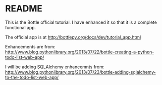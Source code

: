 README
======

This is the Bottle official tutorial. I have enhanced it so that it is a
complete functional app.

The official app is at http://bottlepy.org/docs/dev/tutorial_app.html

Enhancements are from:
http://www.blog.pythonlibrary.org/2013/07/22/bottle-creating-a-python-todo-list-web-app/

I will be adding SQLAlchemy enhancemnts from:
http://www.blog.pythonlibrary.org/2013/07/23/bottle-adding-sqlalchemy-to-the-todo-list-web-app/
 
